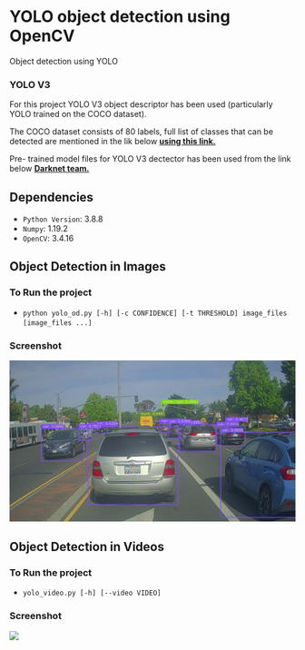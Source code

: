 # YOLO object detection using OpenCV
Object detection using YOLO 

### YOLO V3 

For this project YOLO V3 object descriptor has been used (particularly YOLO trained on the COCO dataset).

The COCO dataset consists of 80 labels, full list of classes that can be detected are mentioned in the lik below 
<a href="https://github.com/pjreddie/darknet/blob/master/data/coco.names" target="_blank"><b>using this link.</b></a>

Pre- trained model files for YOLO V3 dectector has been used from the link below 
<a href="https://pjreddie.com/darknet/yolo/" target="_blank"> <b>Darknet team.</b> </a>


## Dependencies 

- `Python Version`: 3.8.8
- `Numpy`: 1.19.2
- `OpenCV`: 3.4.16

## Object Detection in Images 

### To Run the project

- `python yolo_od.py [-h] [-c CONFIDENCE] [-t THRESHOLD] image_files [image_files ...]`

### Screenshot
<img src="https://github.com/rshn1994/Object-Detection-using-YOLO/blob/main/Obj_Det_Img/images/street_YOLO.jpg">

## Object Detection in Videos

### To Run the project

- `yolo_video.py [-h] [--video VIDEO]`

### Screenshot

<img src="https://github.com/rshn1994/Object-Detection-using-YOLO/blob/main/Obj_Det_Vid/Videos/car_street_yolo_out_py.avi">




